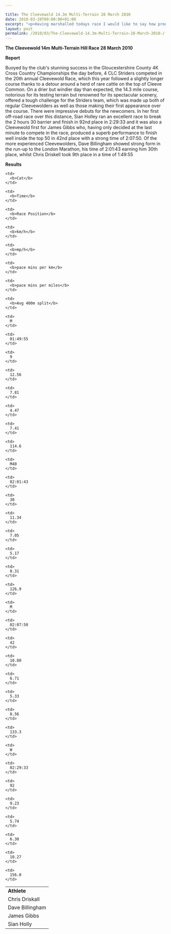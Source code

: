 ```yaml
---

title: The Cleevewold 14.3m Multi-Terrain 28 March 2010
date: 2010-03-28T09:00:00+01:00
excerpt: "<p>Having marshalled todays race I would like to say how proud I was to watch everyone today at what was a VERY tough course, especially as most of you had run yesterday. It was tiring watching so I cant imagine what it was like to run it! Well Done, Chris Hale aka GPS (Men's Vice Captain). The Cleevewold 14.3m 28 March 2010 Photos Report Results</p>"
layout: post
permalink: /2010/03/The-Cleevewold-14.3m-Multi-Terrain-28-March-2010-/
---
```

**The Cleevewold 14m Multi-Terrain Hill Race 28 March 2010** </p> 

<a name="Report"></a>

**Report**

Buoyed by the club's stunning success in the Gloucestershire County 4K Cross Country Championships the day before, 4 CLC Striders competed in the 20th annual Cleevewold Race, which this year followed a slightly longer course thanks to a detour around a herd of rare cattle on the top of Cleeve Common. On a drier but windier day than expected, the 14.3 mile course, notorious for its testing terrain but renowned for its spectacular scenery, offered a tough challenge for the Striders team, which was made up both of regular Cleevewolders as well as those making their first appearance over the course. There were impressive debuts for the newcomers. In her first off-road race over this distance, Sian Holley ran an excellent race to break the 2 hours 30 barrier and finish in 92nd place in 2:29:33 and it was also a Cleevewold first for James Gibbs who, having only decided at the last minute to compete in the race, produced a superb performance to finish well inside the top 50 in 42nd place with a strong time of 2:07:50. Of the more experienced Cleevewolders, Dave Billingham showed strong form in the run-up to the London Marathon, his time of 2:01:43 earning him 30th place, whilst Chris Driskell took 9th place in a time of 1:49:55

<a name="Report"></a>**Results**

<table>
  <colgroup> <col> <col> <col> <col> <col> <col> <col> <col> <col> 
  
  <tr>
    <td>
      <b>Athlete</b>
    </td>
    
    <td>
      <b>Cat</b>
    </td>
    
    <td>
      <b>Time</b>
    </td>
    
    <td>
      <b>Race Position</b>
    </td>
    
    <td>
      <b>km/h</b>
    </td>
    
    <td>
      <b>mp/h</b>
    </td>
    
    <td>
      <b>pace mins per km</b>
    </td>
    
    <td>
      <b>pace mins per miles</b>
    </td>
    
    <td>
      <b>Avg 400m split</b>
    </td>
  </tr>
  
  <tr>
    <td>
      Chris Driskall
    </td>
    
    <td>
      M
    </td>
    
    <td>
      01:49:55
    </td>
    
    <td>
      9
    </td>
    
    <td>
      12.56
    </td>
    
    <td>
      7.81
    </td>
    
    <td>
      4.47
    </td>
    
    <td>
      7.41
    </td>
    
    <td>
      114.6
    </td>
  </tr>
  
  <tr>
    <td>
      Dave Billingham
    </td>
    
    <td>
      M40
    </td>
    
    <td>
      02:01:43
    </td>
    
    <td>
      30
    </td>
    
    <td>
      11.34
    </td>
    
    <td>
      7.05
    </td>
    
    <td>
      5.17
    </td>
    
    <td>
      8.31
    </td>
    
    <td>
      126.9
    </td>
  </tr>
  
  <tr>
    <td>
      James Gibbs
    </td>
    
    <td>
      M
    </td>
    
    <td>
      02:07:50
    </td>
    
    <td>
      42
    </td>
    
    <td>
      10.80
    </td>
    
    <td>
      6.71
    </td>
    
    <td>
      5.33
    </td>
    
    <td>
      8.56
    </td>
    
    <td>
      133.3
    </td>
  </tr>
  
  <tr>
    <td>
      Sian Holly
    </td>
    
    <td>
      W
    </td>
    
    <td>
      02:29:33
    </td>
    
    <td>
      92
    </td>
    
    <td>
      9.23
    </td>
    
    <td>
      5.74
    </td>
    
    <td>
      6.30
    </td>
    
    <td>
      10.27
    </td>
    
    <td>
      156.0
    </td>
  </tr></colgroup>
</table>

<map name="100109w.jpg">
  <area shape="RECT" coords="677,27,696,48" alt="Race Winner" />
  
  <area shape="RECT" coords="379,28,393,45" alt="Sarah Greef" />
  
  <area shape="RECT" coords="354,28,368,46" alt="Rachel Vines" />
  
  <area shape="RECT" coords="303,28,318,46" alt="Anna Maughan" />
  
  <area shape="RECT" coords="206,28,220,46" alt="Dawn Addinall" />
  
  <area shape="RECT" coords="86,28,103,46" alt="Alex Evans" />
</map>

<map name="100109m.jpg">
  <area shape="RECT" coords="63,31,76,45" alt="Clive Scott" />
  
  <area shape="RECT" coords="112,32,121,44" alt="Paul Davies" />
  
  <area shape="RECT" coords="118,32,129,43" alt="Paul Stonuary" />
  
  <area shape="RECT" coords="223,29,236,47" alt="James Gibbs" />
  
  <area shape="RECT" coords="255,29,264,42" alt="David Smeath" />
  
  <area shape="RECT" coords="263,28,272,43" alt="Chris Hale" />
  
  <area shape="RECT" coords="275,31,288,45" alt="Rob Shute" />
  
  <area shape="RECT" coords="308,31,321,45" alt="Billy Bradshaw" />
  
  <area shape="RECT" coords="582,29,594,46" alt="Will Ferguson" />
  
  <area shape="RECT" coords="680,30,694,45" alt="Race Winner" />
</map>